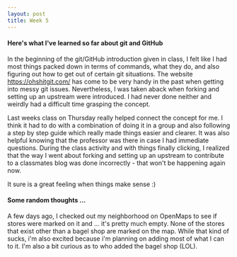 ```yaml
---
layout: post 
title: Week 5
---
```


#### Here's what I've learned so far about git and GitHub

In the beginning of the git/GitHub introduction given in class, I felt like I had most things packed down in terms of commands, what they do, and also figuring out how to get out of certain git situations. The website https://ohshitgit.com/ has come to be very handy in the past when getting into messy git issues. Nevertheless, I was taken aback when forking and setting up an upstream were introduced. I had never done neither and weirdly had a difficult time grasping the concept. 

Last weeks class on Thursday really helped connect the concept for me. I think it had to do with a combination of doing it in a group and also following a step by step guide which really made things easier and clearer. It was also helpful knowing that the professor was there in case I had immediate questions. During the class activity and with things finally clicking, I realized that the way I went about forking and setting up an upstream to contribute to a classmates blog was done incorrectly - that won't be happening again now. 

It sure is a great feeling when things make sense :)


#### Some random thoughts ...

A few days ago, I checked out my neighborhood on OpenMaps to see if stores were marked on it and ... it's pretty much empty. None of the stores that exist other than a bagel shop are marked on the map. While that kind of sucks, i'm also excited because i'm planning on adding most of what I can to it. I'm also a bit curious as to who added the bagel shop (LOL).

